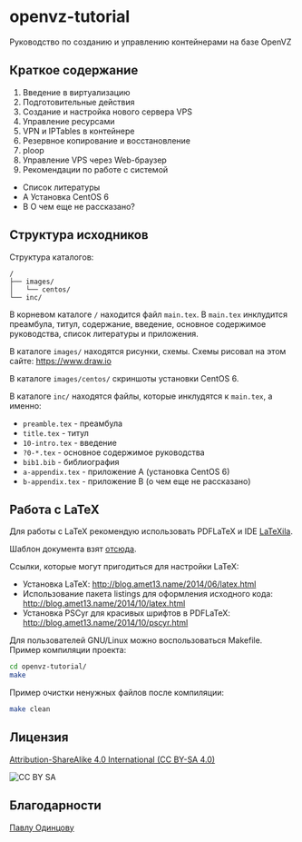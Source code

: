 openvz-tutorial
===============
Руководство по созданию и управлению контейнерами на базе OpenVZ 

Краткое содержание
------------------
1. Введение в виртуализацию
2. Подготовительные действия
3. Создание и настройка нового сервера VPS
4. Управление ресурсами
5. VPN и IPTables в контейнере
6. Резервное копирование и восстановление
7. ploop
8. Управление VPS через Web-браузер
9. Рекомендации по работе с системой
* Список литературы
* A Установка CentOS 6
* B О чем еще не рассказано?

Структура исходников
--------------------
Структура каталогов:
```
/
├── images/
│   └── centos/
└── inc/
```

В корневом каталоге `/` находится файл `main.tex`.
В `main.tex` инклудится преамбула, титул, содержание, введение, основное содержимое руководства, список литературы и приложения.

В каталоге `images/` находятся рисунки, схемы. Схемы рисовал на этом сайте: https://www.draw.io

В каталоге `images/centos/` скриншоты установки CentOS 6.

В каталоге `inc/` находятся файлы, которые инклудятся к `main.tex`, а именно:
* `preamble.tex` - преамбула
* `title.tex` - титул
* `10-intro.tex` - введение
* `?0-*.tex` - основное содержимое руководства
* `bib1.bib` - библиография
* `a-appendix.tex` - приложение A (установка CentOS 6)
* `b-appendix.tex` - приложение B (о чем еще не рассказано)

Работа с LaTeX
--------------
Для работы с LaTeX рекомендую использовать PDFLaTeX и IDE [LaTeXila](https://wiki.gnome.org/Apps/LaTeXila).

Шаблон документа взят [отсюда](https://github.com/Amet13/Russian-Phd-LaTeX-Dissertation-Template/tree/master/Draft).

Ссылки, которые могут пригодиться для настройки LaTeX:
* Установка LaTeX: http://blog.amet13.name/2014/06/latex.html
* Использование пакета listings для оформления исходного кода: http://blog.amet13.name/2014/10/latex.html
* Установка PSCyr для красивых шрифтов в PDFLaTeX: http://blog.amet13.name/2014/10/pscyr.html

Для пользователей GNU/Linux можно воспользоваться Makefile.
Пример компиляции проекта:
```bash
cd openvz-tutorial/
make
```
Пример очистки ненужных файлов после компиляции:
```bash
make clean
```

Лицензия
--------
[Attribution-ShareAlike 4.0 International (CC BY-SA 4.0)](http://creativecommons.org/licenses/by-sa/4.0/deed.ru)

![CC BY SA](https://licensebuttons.net/l/by-sa/4.0/88x31.png)

Благодарности
-------------
[Павлу Одинцову](https://github.com/pavel-odintsov)
